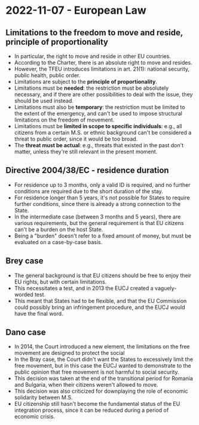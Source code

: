 # 2022-11-07 - European Law

## Limitations to the freedom to move and reside, principle of proportionality

* In particular, the right to move and reside in other EU countries.
* According to the Charter, there is an absolute right to move and resides.
* However, the TFEU introduces limitations in art. 21(1): national security, public health, public order.
* Limitations are subject to the **principle of proportionality**.
* Limitations must be **needed**: the restriction must be absolutely necessary, and if there are other possibilities to deal with the issue, they should be used instead.
* Limitations must also be **temporary**: the restriction must be limited to the extent of the emergency, and can't be used to impose structural limitations on the freedom of movement.
* Limitations must be **limited in scope to specific individuals**: e.g., all citizens from a certain M.S. or ethnic background can't be considered a threat to public order, since it would be too broad.
* The **threat must be actual**: e.g., threats that existed in the past don't matter, unless they're still relevant in the present moment.

## Directive 2004/38/EC - residence duration

* For residence up to 3 months, only a valid ID is required, and no further conditions are required due to the short duration of the stay.
* For residence longer than 5 years, it's not possible for States to require further conditions, since there is already a strong connection to the State.
* In the intermediate case (between 3 months and 5 years), there are various requirements, but the general requirement is that EU citizens can't be a burden on the host State.
* Being a "burden" doesn't refer to a fixed amount of money, but must be evaluated on a case-by-case basis.

## Brey case

* The general background is that EU citizens should be free to enjoy their EU rights, but with certain limitations.
* This necessitates a test, and in 2013 the EUCJ created a vaguely-worded test.
* This meant that States had to be flexible, and that the EU Commission could possibly bring an infringement procedure, and the EUCJ would have the final word.

## Dano case

* In 2014, the Court introduced a new element, the limitations on the free movement are designed to protect the social 
* In the Bray case, the Court didn't want the States to excessively limit the free movement, but in this case the EUCJ wanted to demonstrate to the public opinion that free movement is not harmful to social security.
* This decision was taken at the end of the transitional period for Romania and Bulgaria, when their citizens weren't allowed to move.
* This decision was also criticized for downplaying the role of economic solidarity between M.S.
* EU citizenship still hasn't become the fundamental status of the EU integration process, since it can be reduced during a period of economic crisis.
